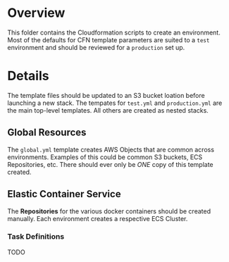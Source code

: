 # Overview

This folder contains the Cloudformation scripts to create an environment. Most of the defaults for CFN template parameters are suited to a `test` environment and should be reviewed for a `production` set up. 

# Details

The template files should be updated to an S3 bucket loation before launching a new stack. The tempates for `test.yml` and `production.yml` are the main top-level templates. All others are created as nested stacks. 

## Global Resources

The `global.yml` template creates AWS Objects that are common across environments. Examples of this could be common S3 buckets, ECS Repositories, etc. There should ever only be *ONE* copy of this template created. 

## Elastic Container Service

The **Repositories** for the various docker containers should be created manually. 
Each environment creates a respective ECS Cluster. 

### Task Definitions

TODO
